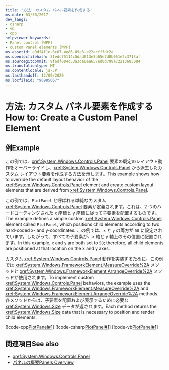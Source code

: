 ```yaml
---
title: '方法: カスタム パネル要素を作成する'
ms.date: 03/30/2017
dev_langs:
- csharp
- vb
- cpp
helpviewer_keywords:
- Panel control [WPF]
- custom Panel elements [WPF]
ms.assetid: e0df4f1e-8c07-4e86-89a3-e22acfffdc2a
ms.openlocfilehash: 31edc75114c5dad613e5b65e7d8b051e2c3713af
ms.sourcegitcommit: 9f6df084c53a3da0ea657ed0d708a72213683084
ms.translationtype: MT
ms.contentlocale: ja-JP
ms.lasthandoff: 12/09/2020
ms.locfileid: "96985667"
---
```

# <a name="how-to-create-a-custom-panel-element"></a><span data-ttu-id="c6f7b-102">方法: カスタム パネル要素を作成する</span><span class="sxs-lookup"><span data-stu-id="c6f7b-102">How to: Create a Custom Panel Element</span></span>
## <a name="example"></a><span data-ttu-id="c6f7b-103">例</span><span class="sxs-lookup"><span data-stu-id="c6f7b-103">Example</span></span>  
 <span data-ttu-id="c6f7b-104">この例では、<xref:System.Windows.Controls.Panel> 要素の既定のレイアウト動作をオーバーライドし、<xref:System.Windows.Controls.Panel> から派生したカスタム レイアウト要素を作成する方法を示します。</span><span class="sxs-lookup"><span data-stu-id="c6f7b-104">This example shows how to override the default layout behavior of the <xref:System.Windows.Controls.Panel> element and create custom layout elements that are derived from <xref:System.Windows.Controls.Panel>.</span></span>  
  
 <span data-ttu-id="c6f7b-105">この例では、`PlotPanel` と呼ばれる単純なカスタム <xref:System.Windows.Controls.Panel> 要素が定義されます。これは、2 つのハードコーディングされた x 座標と y 座標に従って子要素を配置するものです。</span><span class="sxs-lookup"><span data-stu-id="c6f7b-105">The example defines a simple custom <xref:System.Windows.Controls.Panel> element called `PlotPanel`, which positions child elements according to two hard-coded x- and y-coordinates.</span></span> <span data-ttu-id="c6f7b-106">この例では、`x` と `y` の両方が `50` に設定されています。したがって、すべての子要素が、x 軸と y 軸上のその位置に配置されます。</span><span class="sxs-lookup"><span data-stu-id="c6f7b-106">In this example, `x` and `y` are both set to `50`; therefore, all child elements are positioned at that location on the x and y axes.</span></span>  
  
 <span data-ttu-id="c6f7b-107">カスタム <xref:System.Windows.Controls.Panel> 動作を実装するために、この例では <xref:System.Windows.FrameworkElement.MeasureOverride%2A> メソッドと <xref:System.Windows.FrameworkElement.ArrangeOverride%2A> メソッドが使用されます。</span><span class="sxs-lookup"><span data-stu-id="c6f7b-107">To implement custom <xref:System.Windows.Controls.Panel> behaviors, the example uses the <xref:System.Windows.FrameworkElement.MeasureOverride%2A> and <xref:System.Windows.FrameworkElement.ArrangeOverride%2A> methods.</span></span> <span data-ttu-id="c6f7b-108">各メソッドからは、子要素を配置および表示するために必要な <xref:System.Windows.Size> データが返されます。</span><span class="sxs-lookup"><span data-stu-id="c6f7b-108">Each method returns the <xref:System.Windows.Size> data that is necessary to position and render child elements.</span></span>  
  
 [!code-cpp[PlotPanel#1](~/samples/snippets/cpp/VS_Snippets_Wpf/PlotPanel/CPP/PlotPanel.cpp#1)]
 [!code-csharp[PlotPanel#1](~/samples/snippets/csharp/VS_Snippets_Wpf/PlotPanel/CSharp/PlotPanel.cs#1)]
 [!code-vb[PlotPanel#1](~/samples/snippets/visualbasic/VS_Snippets_Wpf/PlotPanel/VisualBasic/PlotPanel.vb#1)]  
  
## <a name="see-also"></a><span data-ttu-id="c6f7b-109">関連項目</span><span class="sxs-lookup"><span data-stu-id="c6f7b-109">See also</span></span>

- <xref:System.Windows.Controls.Panel>
- [<span data-ttu-id="c6f7b-110">パネルの概要</span><span class="sxs-lookup"><span data-stu-id="c6f7b-110">Panels Overview</span></span>](panels-overview.md)
